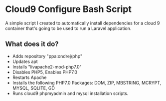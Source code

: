 # Cloud9 Configure Bash Script

A simple script I created to automatically install dependencies for a cloud 9 container that's going to be used to run a Laravel application.

## What does it do?
* Adds repository "ppa:ondrej/php"
* Updates apt
* Installs "livapache2-mod-php7.0"
* Disables PHP5, Enables PHP7.0
* Restarts Apache
* Installs the following PHP7.0 Packages: DOM, ZIP, MBSTRING, MCRYPT, MYSQL, SQLITE, GD
* Runs cloud9 phpmyadmin and mysql installation scripts.